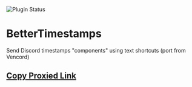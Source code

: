 ![Plugin Status](https://img.shields.io/badge/plugin_status-proxied-4DD0E1?style=for-the-badge)

# BetterTimestamps

Send Discord timestamps "components" using text shortcuts (port from Vencord)

## [Copy Proxied Link](https://vd-plugins.github.io/proxy/gabe616.github.io/VendettaPlugins/better-timestamps/)
